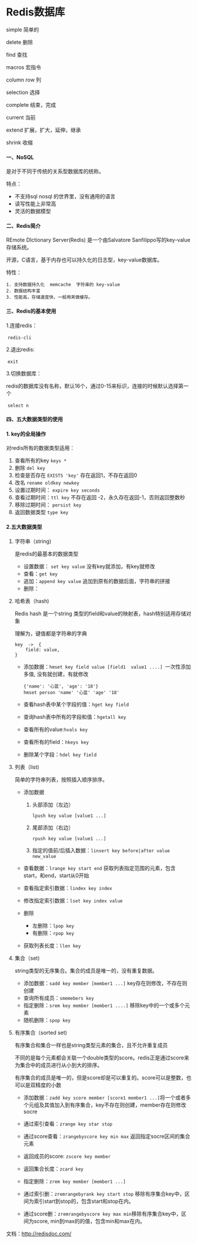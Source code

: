 

# Redis数据库

simple			简单的

delete			删除

find				查找

macros			宏指令

column    row	列



selection		选择

complete		结束，完成

current			当前

extend			扩展，扩大，延伸，继承

shrink			收缩

#### 一、NoSQL

是对于不同于传统的关系型数据库的统称。

特点：

 - 不支持sql     nosql 的世界里，没有通用的语言
 - 读写性能上非常高
 - 灵活的数据模型



#### 二、Redis简介

REmote DIctionary Server(Redis) 是一个由Salvatore Sanfilippo写的key-value存储系统。

开源，C语言，基于内存也可以持久化的日志型，key-value数据库。

特性：

 	1. 支持数据持久化  memcache  字符串的 key-value
 	2. 数据结构丰富
 	3. 性能高，存储速度快，一般用来做缓存。



#### 三、Redis的基本使用

1.连接redis：

​	`redis-cli`

2.退出redis:

​	`exit`

3.切换数据库：

​	redis的数据库没有名称，默认16个，通过0-15来标识，连接的时候默认选择第一个

​	`select n`



#### 四、五大数据类型的使用

#### 1. key的全局操作

对redis所有的数据类型适用：

1. 查看所有的key `keys *`
2. 删除 `del key`
3. 检查是否存在  `EXISTS 'key'`   存在返回1，不存在返回0
4. 改名 `rename oldkey newkey`
5. 设置过期时间： `expire key seconds`
6. 查看过期时间：`ttl key`  不存在返回 -2，永久存在返回-1，否则返回整数秒
7. 移除过期时间： `persist key`
8. 返回数据类型 `type key`

#### 2.五大数据类型

1. 字符串（string)

   是redis的最基本的数据类型

   - 设置数据： `set key value`  没有key就添加，有key就修改
   - 查看：`get key`
   - 追加：`append key value` 追加到原有的数据后面，字符串的拼接
   - 删除：

2. 哈希表（hash)

   Redis hash 是一个string 类型的field和value的映射表，hash特别适用存储对象

   理解为，键值都是字符串的字典

   ```
   key  ->  {
       field: value,
   }
   ```

   - 添加数据：`hmset key field value [field1  value1 ....] `一次性添加多值, 没有就创建，有就修改

     ```
     {'name': '心蓝', 'age': '18'}
     hmset person 'name' '心蓝' 'age' '18'
     ```

   -  查看hash表中某个字段的值：`hget key field ` 
   - 查询hash表中所有的字段和值：`hgetall key`
   - 查看所有的value:`hvals key`
   - 查看所有的field：`hkeys key`
   - 删除某个字段：`hdel key field`

3. 列表（list)

   简单的字符串列表，按照插入顺序排序。

   - 添加数据

     1. 头部添加（左边）

        `lpush key value [value1 ...]`

     2. 尾部添加（右边）

        `rpush key value [value1 ...]`

     3. 指定的值前/后插入数据：`linsert key before|after value new_value`

   - 查看数据：`lrange key start end` 获取列表指定范围的元素，包含start，和end，start从0开始

   - 查看指定索引数据：`lindex key index`

   - 修改指定索引数据：`lset key index value`

   - 删除

     - 左删除：`lpop key`
     - 有删除：`rpop key`

   - 获取列表长度：`llen key`

4. 集合（set)

   string类型的无序集合。集合的成员是唯一的，没有重复数据。

   - 添加数据：`sadd key member [member1 ...]` key存在则修改，不存在则创建
   - 查询所有成员：`smemebers key`
   - 指定删除：`srem key member [member1 ....]` 移除key中的一个或多个元素
   - 随机删除：`spop key`

5. 有序集合（sorted set)

   有序集合和集合一样也是string类型元素的集合，且不允许重复成员

   不同的是每个元素都会关联一个double类型的score。redis正是通过score来为集合中的成员进行从小到大的排序。

   有序集合的成员是唯一的，但是score却是可以重复的。score可以是整数，也可以是双精度的小数

   - 添加数据：`zadd key score member [score1 member1 ...]`将一个或者多个元组及其值加入到有序集合，key不存在则创建，member存在则修改socre

   - 通过索引查看：`zrange key star stop`
   - 通过score查看：`zrangebyscore key min max` 返回指定socre区间的集合元素
   - 返回成员的score: `zscore key member`
   - 返回集合长度：`zcard key `
   - 指定删除：`zrem key member [member1 ...]`
   - 通过索引删：`zremrangebyrank key start stop` 移除有序集合key中，区间为索引start到stop的，包含start和stop在内。
   - 通过score删：`zremrangebyscore key max min`移除有序集合key中，区间为score, min到max的的值，包含min和max在内。



文档：http://redisdoc.com/